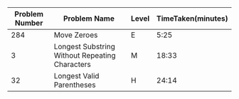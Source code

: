 | Problem Number | Problem Name                                   | Level | TimeTaken(minutes) |
|----------------|------------------------------------------------|-------|--------------------|
| 284            | Move Zeroes                                    | E     | 5:25               |
| 3              | Longest Substring Without Repeating Characters | M     | 18:33              |
| 32             | Longest Valid Parentheses                      | H     | 24:14              |